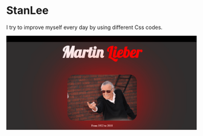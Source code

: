 # StanLee

I try to improve myself every day by using different Css codes.

![](https://github.com/MuazV/StanLee/blob/master/img/Animation.gif)